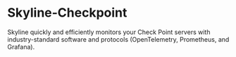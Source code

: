 # Skyline-Checkpoint
Skyline quickly and efficiently monitors your Check Point servers with industry-standard software and protocols (OpenTelemetry, Prometheus, and Grafana).
